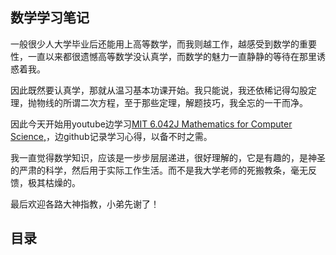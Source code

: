 ## 数学学习笔记

一般很少人大学毕业后还能用上高等数学，而我则越工作，越感受到数学的重要性，一直以来都很遗憾高等数学没认真学，而数学的魅力一直静静的等待在那里诱惑着我。

因此既然要认真学，那就从温习基本功课开始。我只能说，我还依稀记得勾股定理，抛物线的所谓二次方程，至于那些定理，解题技巧，我全忘的一干而净。

因此今天开始用youtube边学习[MIT 6.042J Mathematics for Computer Science,](https://www.youtube.com/watch?v=z8HKWUWS-lA&t=2211s)，边github记录学习心得，以备不时之需。

我一直觉得数学知识，应该是一步步层层递进，很好理解的，它是有趣的，是神圣的严肃的科学，然后用于实际工作生活。而不是我大学老师的死搬教条，毫无反馈，极其枯燥的。

最后欢迎各路大神指教，小弟先谢了！

## 目录


